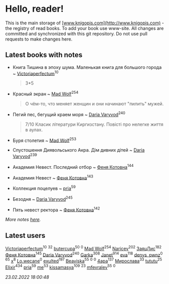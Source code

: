 # Hello, reader!
This is the main storage of [www.knigopis.com](http://www.knigopis.com) - the registry of read books.
To add your book use www-site. All changes are committed and synchronized with this git repository.
Do not use pull requests to make changes here.


## Latest books with notes
* Книга Тишина в эпоху шума. Маленькая книга для большого города ~ [Victoriaperfectum](users/117/117396356938980769291-google)<sup>10</sup>
    > 3*5

* Красный экран ~ [Mad Wolf](users/947/94738840-vkontakte)<sup>254</sup>
    > О чём-то, что меняет женщин и они начинают "пилить" мужей.

* Пегий пес, бегущий краем моря ~ [Daria Varyvod](users/829/829893410524253-facebook)<sup>240</sup>
    > 7/10 Класик літератури Киргизстану. Повісті про нелегке життя в аулах.

* Буря столетия ~ [Mad Wolf](users/947/94738840-vkontakte)<sup>253</sup>

* Спустошення Диявольського Акра. Дім дивних дітей ~ [Daria Varyvod](users/829/829893410524253-facebook)<sup>239</sup>

* Академия Невест. Последний отбор ~ [Феня Котовна](users/109/109746193906459706720-google)<sup>144</sup>

* Академия Невест ~ [Феня Котовна](users/109/109746193906459706720-google)<sup>143</sup>

* Коллекция поцелуев ~ [pria](users/128/128917939-vkontakte)<sup>59</sup>

* Безодня ~ [Daria Varyvod](users/829/829893410524253-facebook)<sup>245</sup>

* Пять невест ректора ~ [Феня Котовна](users/109/109746193906459706720-google)<sup>142</sup>


_More notes [here](latest_books_with_notes.md)._


## Latest users
[Victoriaperfectum](users/117/117396356938980769291-google)<sup>10</sup> 
[](users/118/118248226132797004598-google)<sup>32</sup> 
[butercupa](users/193/193697993-vkontakte)<sup>50</sup> 
[](users/108/108602903446726240227-google)<sup>0</sup> 
[Mad Wolf](users/947/94738840-vkontakte)<sup>254</sup> 
[Naricev](users/107/107090515204537133928-google)<sup>202</sup> 
[ЗаяцЛис](users/112/112388384595246311466-google)<sup>182</sup> 
[Феня Котовна](users/109/109746193906459706720-google)<sup>145</sup> 
[Daria Varyvod](users/829/829893410524253-facebook)<sup>240</sup> 
[Garka](users/115/115753719718250012620-google)<sup>308</sup> 
[Janet](users/108/108113656204404967440-google)<sup>914</sup> 
[eva](users/111/111656270551033014778-google)<sup>118</sup> 
[denys_pwnz](users/421/421114755-vkontakte)<sup>0</sup> 
[](users/153/1537586159620888-facebook)<sup>65</sup> 
[x](users/104/104714960785244441663-google)<sup>8</sup> 
[Lo.wecane](users/104/104796862760252606871-google)<sup>0</sup> 
[exulted](users/100/100599204551896265722-google)<sup>197</sup> 
[Beaviska](users/102/10202544960024508-facebook)<sup>55</sup> 
[](users/108/108355317006178724444-google)<sup>0</sup> 
[](users/115/115471111502048563149-google)<sup>0</sup> 
[4apa](users/117/117392596378069249667-google)<sup>137</sup> 
[Мирослава](users/106/106107989792957993574-google)<sup>33</sup> 
[tututu](users/135/135685382-vkontakte)<sup>25</sup> 
[Elixir](users/115/115826717712507836033-google)<sup>434</sup> 
[pria](users/128/128917939-vkontakte)<sup>59</sup> 
[me](users/381/381417697-yandex)<sup>53</sup> 
[kissamasya](users/684/68439978-vkontakte)<sup>109</sup> 
[](users/864/86487125-vkontakte)<sup>23</sup> 
[mfevralev](users/140/140966150-vkontakte)<sup>55</sup> 
[](users/118/118345575217167707584-google)<sup>0</sup> 


_23.02.2022 18:00:48_
